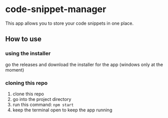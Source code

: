 # code-snippet-manager
This app allows you to store your code snippets in one place.

## How to use
### using the installer
go the releases and download the installer for the app (windows only at the moment) 

### cloning this repo
1. clone this repo
2. go into the project directory
3. run this command: `npm start`
4. keep the terminal open to keep the app running
